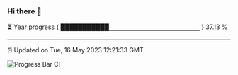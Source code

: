 ### Hi there 👋

⏳ Year progress { ███████████▁▁▁▁▁▁▁▁▁▁▁▁▁▁▁▁▁▁▁ } 37.13 %

---

⏰ Updated on Tue, 16 May 2023 12:21:33 GMT

![Progress Bar CI](https://github.com/liununu/liununu/workflows/Progress%20Bar%20CI/badge.svg)
